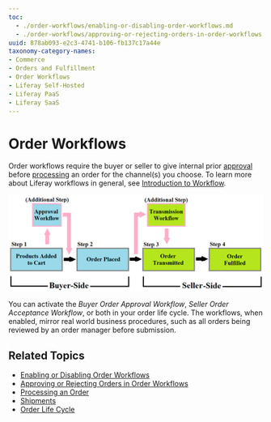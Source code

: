 ```yaml
---
toc:
  - ./order-workflows/enabling-or-disabling-order-workflows.md
  - ./order-workflows/approving-or-rejecting-orders-in-order-workflows.md
uuid: 878ab093-e2c3-4741-b106-fb137c17a44e
taxonomy-category-names:
- Commerce
- Orders and Fulfillment
- Order Workflows
- Liferay Self-Hosted
- Liferay PaaS
- Liferay SaaS
---
```

# Order Workflows

Order workflows require the buyer or seller to give internal prior [approval](./order-workflows/approving-or-rejecting-orders-in-order-workflows.md) before [processing](./orders/processing-an-order.md) an order for the channel(s) you choose. To learn more about Liferay workflows in general, see [Introduction to Workflow](https://learn.liferay.com/w/dxp/process-automation/workflow/introduction-to-workflow).

![Order workflows are an integral part of commerce.](./order-workflows/images/01.png)

You can activate the _Buyer Order Approval Workflow_, _Seller Order Acceptance Workflow_, or both in your order life cycle. The workflows, when enabled, mirror real world business procedures, such as all orders being reviewed by an order manager before submission.

## Related Topics

* [Enabling or Disabling Order Workflows](./order-workflows/enabling-or-disabling-order-workflows.md)
* [Approving or Rejecting Orders in Order Workflows](./order-workflows/approving-or-rejecting-orders-in-order-workflows.md)
* [Processing an Order](./orders/processing-an-order.md)
* [Shipments](./shipments.md)
* [Order Life Cycle](./orders/order-life-cycle.md)